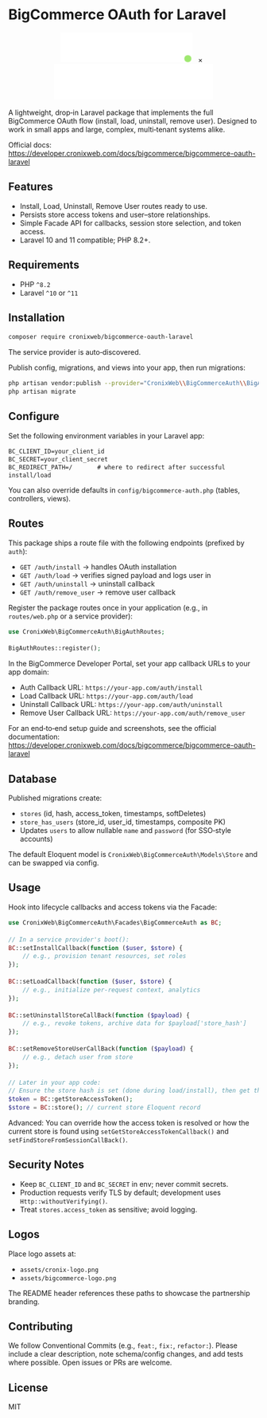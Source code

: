# BigCommerce OAuth for Laravel

<p align="center">
  <img src="assets/cronix-logo.svg" alt="Cronix" style="height: 60px !important;" />
  <span>&nbsp;&nbsp;×&nbsp;&nbsp;</span>
  <img src="assets/bigcommerce-logo.svg" alt="BigCommerce" style="height: 72px !important;" />
</p>

A lightweight, drop‑in Laravel package that implements the full BigCommerce OAuth flow (install, load, uninstall, remove user). Designed to work in small apps and large, complex, multi‑tenant systems alike.

Official docs: https://developer.cronixweb.com/docs/bigcommerce/bigcommerce-oauth-laravel

## Features
- Install, Load, Uninstall, Remove User routes ready to use.
- Persists store access tokens and user–store relationships.
- Simple Facade API for callbacks, session store selection, and token access.
- Laravel 10 and 11 compatible; PHP 8.2+.

## Requirements
- PHP `^8.2`
- Laravel `^10` or `^11`

## Installation
```bash
composer require cronixweb/bigcommerce-oauth-laravel
```
The service provider is auto‑discovered.

Publish config, migrations, and views into your app, then run migrations:
```bash
php artisan vendor:publish --provider="CronixWeb\\BigCommerceAuth\\BigAuthServiceProvider" --tag=config,migrations,views
php artisan migrate
```

## Configure
Set the following environment variables in your Laravel app:
```
BC_CLIENT_ID=your_client_id
BC_SECRET=your_client_secret
BC_REDIRECT_PATH=/       # where to redirect after successful install/load
```
You can also override defaults in `config/bigcommerce-auth.php` (tables, controllers, views).

## Routes
This package ships a route file with the following endpoints (prefixed by `auth`):
- `GET /auth/install` → handles OAuth installation
- `GET /auth/load` → verifies signed payload and logs user in
- `GET /auth/uninstall` → uninstall callback
- `GET /auth/remove_user` → remove user callback

Register the package routes once in your application (e.g., in `routes/web.php` or a service provider):
```php
use CronixWeb\BigCommerceAuth\BigAuthRoutes;

BigAuthRoutes::register();
```

In the BigCommerce Developer Portal, set your app callback URLs to your app domain:
- Auth Callback URL: `https://your-app.com/auth/install`
- Load Callback URL: `https://your-app.com/auth/load`
- Uninstall Callback URL: `https://your-app.com/auth/uninstall`
- Remove User Callback URL: `https://your-app.com/auth/remove_user`

For an end‑to‑end setup guide and screenshots, see the official documentation: https://developer.cronixweb.com/docs/bigcommerce/bigcommerce-oauth-laravel

## Database
Published migrations create:
- `stores` (id, hash, access_token, timestamps, softDeletes)
- `store_has_users` (store_id, user_id, timestamps, composite PK)
- Updates `users` to allow nullable `name` and `password` (for SSO‑style accounts)

The default Eloquent model is `CronixWeb\BigCommerceAuth\Models\Store` and can be swapped via config.

## Usage
Hook into lifecycle callbacks and access tokens via the Facade:
```php
use CronixWeb\BigCommerceAuth\Facades\BigCommerceAuth as BC;

// In a service provider's boot():
BC::setInstallCallback(function ($user, $store) {
    // e.g., provision tenant resources, set roles
});

BC::setLoadCallback(function ($user, $store) {
    // e.g., initialize per-request context, analytics
});

BC::setUninstallStoreCallBack(function ($payload) {
    // e.g., revoke tokens, archive data for $payload['store_hash']
});

BC::setRemoveStoreUserCallBack(function ($payload) {
    // e.g., detach user from store
});

// Later in your app code:
// Ensure the store hash is set (done during load/install), then get the token
$token = BC::getStoreAccessToken();
$store = BC::store(); // current store Eloquent record
```

Advanced: You can override how the access token is resolved or how the current store is found using `setGetStoreAccessTokenCallback()` and `setFindStoreFromSessionCallBack()`.

## Security Notes
- Keep `BC_CLIENT_ID` and `BC_SECRET` in env; never commit secrets.
- Production requests verify TLS by default; development uses `Http::withoutVerifying()`.
- Treat `stores.access_token` as sensitive; avoid logging.

## Logos
Place logo assets at:
- `assets/cronix-logo.png`
- `assets/bigcommerce-logo.png`

The README header references these paths to showcase the partnership branding.

## Contributing
We follow Conventional Commits (e.g., `feat:`, `fix:`, `refactor:`). Please include a clear description, note schema/config changes, and add tests where possible. Open issues or PRs are welcome.

## License
MIT
